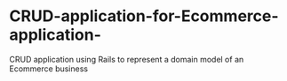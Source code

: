 # CRUD-application-for-Ecommerce-application-
CRUD application using Rails to represent a domain model of an Ecommerce business
